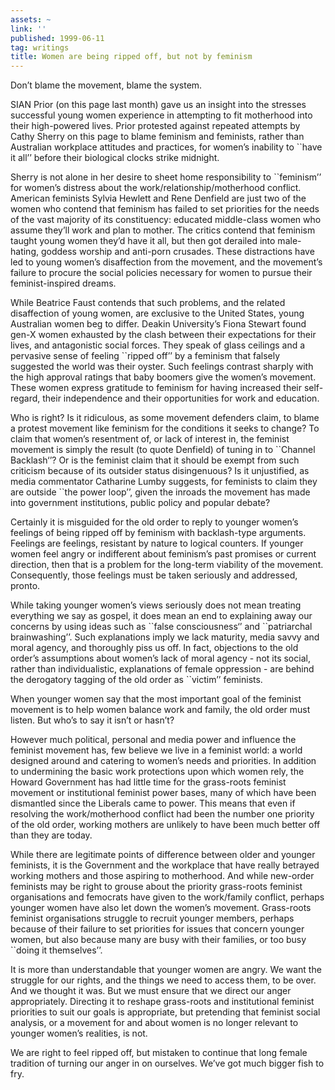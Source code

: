 ```yaml
---
assets: ~
link: ''
published: 1999-06-11
tag: writings
title: Women are being ripped off, but not by feminism
---
```

Don’t blame the movement, blame the system.

SIAN Prior (on this page last month) gave us an insight into the
stresses successful young women experience in attempting to fit
motherhood into their high-powered lives. Prior protested against
repeated attempts by Cathy Sherry on this page to blame feminism and
feminists, rather than Australian workplace attitudes and practices, for
women’s inability to \`\`have it all’’ before their biological clocks
strike midnight.

Sherry is not alone in her desire to sheet home responsibility to
\`\`feminism’’ for women’s distress about the
work/relationship/motherhood conflict. American feminists Sylvia Hewlett
and Rene Denfield are just two of the women who contend that feminism
has failed to set priorities for the needs of the vast majority of its
constituency: educated middle-class women who assume they’ll work and
plan to mother. The critics contend that feminism taught young women
they’d have it all, but then got derailed into male-hating, goddess
worship and anti-porn crusades. These distractions have led to young
women’s disaffection from the movement, and the movement’s failure to
procure the social policies necessary for women to pursue their
feminist-inspired dreams.

While Beatrice Faust contends that such problems, and the related
disaffection of young women, are exclusive to the United States, young
Australian women beg to differ. Deakin University’s Fiona Stewart found
gen-X women exhausted by the clash between their expectations for their
lives, and antagonistic social forces. They speak of glass ceilings and
a pervasive sense of feeling \`\`ripped off’’ by a feminism that falsely
suggested the world was their oyster. Such feelings contrast sharply
with the high approval ratings that baby boomers give the women’s
movement. These women express gratitude to feminism for having increased
their self-regard, their independence and their opportunities for work
and education.

Who is right? Is it ridiculous, as some movement defenders claim, to
blame a protest movement like feminism for the conditions it seeks to
change? To claim that women’s resentment of, or lack of interest in, the
feminist movement is simply the result (to quote Denfield) of tuning in
to \`\`Channel Backlash‘’? Or is the feminist claim that it should be
exempt from such criticism because of its outsider status disingenuous?
Is it unjustified, as media commentator Catharine Lumby suggests, for
feminists to claim they are outside \`\`the power loop’’, given the
inroads the movement has made into government institutions, public
policy and popular debate?

Certainly it is misguided for the old order to reply to younger women’s
feelings of being ripped off by feminism with backlash-type arguments.
Feelings are feelings, resistant by nature to logical counters. If
younger women feel angry or indifferent about feminism’s past promises
or current direction, then that is a problem for the long-term viability
of the movement. Consequently, those feelings must be taken seriously
and addressed, pronto.

While taking younger women’s views seriously does not mean treating
everything we say as gospel, it does mean an end to explaining away our
concerns by using ideas such as \`\`false consciousness‘’ and
\`\`patriarchal brainwashing’’. Such explanations imply we lack
maturity, media savvy and moral agency, and thoroughly piss us off. In
fact, objections to the old order’s assumptions about women’s lack of
moral agency - not its social, rather than individualistic, explanations
of female oppression - are behind the derogatory tagging of the old
order as \`\`victim’’ feminists.

When younger women say that the most important goal of the feminist
movement is to help women balance work and family, the old order must
listen. But who’s to say it isn’t or hasn’t?

However much political, personal and media power and influence the
feminist movement has, few believe we live in a feminist world: a world
designed around and catering to women’s needs and priorities. In
addition to undermining the basic work protections upon which women
rely, the Howard Government has had little time for the grass-roots
feminist movement or institutional feminist power bases, many of which
have been dismantled since the Liberals came to power. This means that
even if resolving the work/motherhood conflict had been the number one
priority of the old order, working mothers are unlikely to have been
much better off than they are today.

While there are legitimate points of difference between older and
younger feminists, it is the Government and the workplace that have
really betrayed working mothers and those aspiring to motherhood. And
while new-order feminists may be right to grouse about the priority
grass-roots feminist organisations and femocrats have given to the
work/family conflict, perhaps younger women have also let down the
women’s movement. Grass-roots feminist organisations struggle to recruit
younger members, perhaps because of their failure to set priorities for
issues that concern younger women, but also because many are busy with
their families, or too busy \`\`doing it themselves’’.

It is more than understandable that younger women are angry. We want the
struggle for our rights, and the things we need to access them, to be
over. And we thought it was. But we must ensure that we direct our anger
appropriately. Directing it to reshape grass-roots and institutional
feminist priorities to suit our goals is appropriate, but pretending
that feminist social analysis, or a movement for and about women is no
longer relevant to younger women’s realities, is not.

We are right to feel ripped off, but mistaken to continue that long
female tradition of turning our anger in on ourselves. We’ve got much
bigger fish to fry.